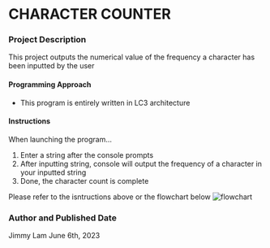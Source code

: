 # CHARACTER COUNTER

### Project Description

This project outputs the numerical value of the frequency a character has been inputted by the user

#### Programming Approach

* This program is entirely written in LC3 architecture

#### Instructions
When launching the program...
1. Enter a string after the console prompts
2. After inputting string, console will output the frequency of a character in your inputted string
3. Done, the character count is complete

Please refer to the isntructions above or the flowchart below
![flowchart](https://github.com/s4dbaby/CIS11_COUNTER/assets/120606764/55228dde-8749-47e8-9ed0-c3a43929a04b)



### Author and Published Date

Jimmy Lam
June 6th, 2023
